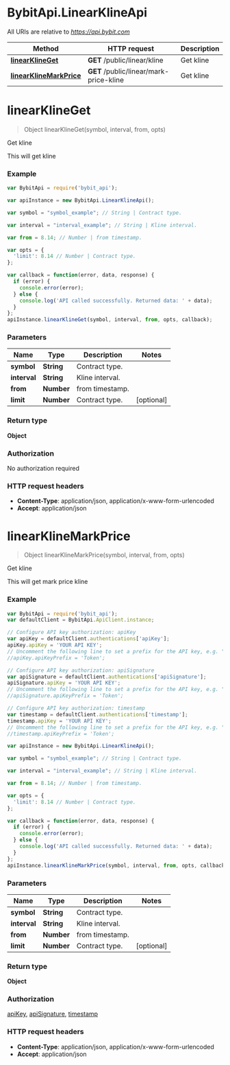 # BybitApi.LinearKlineApi

All URIs are relative to *https://api.bybit.com*

Method | HTTP request | Description
------------- | ------------- | -------------
[**linearKlineGet**](LinearKlineApi.md#linearKlineGet) | **GET** /public/linear/kline | Get kline
[**linearKlineMarkPrice**](LinearKlineApi.md#linearKlineMarkPrice) | **GET** /public/linear/mark-price-kline | Get kline


<a name="linearKlineGet"></a>
# **linearKlineGet**
> Object linearKlineGet(symbol, interval, from, opts)

Get kline

This will get kline

### Example
```javascript
var BybitApi = require('bybit_api');

var apiInstance = new BybitApi.LinearKlineApi();

var symbol = "symbol_example"; // String | Contract type.

var interval = "interval_example"; // String | Kline interval.

var from = 8.14; // Number | from timestamp.

var opts = { 
  'limit': 8.14 // Number | Contract type.
};

var callback = function(error, data, response) {
  if (error) {
    console.error(error);
  } else {
    console.log('API called successfully. Returned data: ' + data);
  }
};
apiInstance.linearKlineGet(symbol, interval, from, opts, callback);
```

### Parameters

Name | Type | Description  | Notes
------------- | ------------- | ------------- | -------------
 **symbol** | **String**| Contract type. | 
 **interval** | **String**| Kline interval. | 
 **from** | **Number**| from timestamp. | 
 **limit** | **Number**| Contract type. | [optional] 

### Return type

**Object**

### Authorization

No authorization required

### HTTP request headers

 - **Content-Type**: application/json, application/x-www-form-urlencoded
 - **Accept**: application/json

<a name="linearKlineMarkPrice"></a>
# **linearKlineMarkPrice**
> Object linearKlineMarkPrice(symbol, interval, from, opts)

Get kline

This will get mark price kline

### Example
```javascript
var BybitApi = require('bybit_api');
var defaultClient = BybitApi.ApiClient.instance;

// Configure API key authorization: apiKey
var apiKey = defaultClient.authentications['apiKey'];
apiKey.apiKey = 'YOUR API KEY';
// Uncomment the following line to set a prefix for the API key, e.g. "Token" (defaults to null)
//apiKey.apiKeyPrefix = 'Token';

// Configure API key authorization: apiSignature
var apiSignature = defaultClient.authentications['apiSignature'];
apiSignature.apiKey = 'YOUR API KEY';
// Uncomment the following line to set a prefix for the API key, e.g. "Token" (defaults to null)
//apiSignature.apiKeyPrefix = 'Token';

// Configure API key authorization: timestamp
var timestamp = defaultClient.authentications['timestamp'];
timestamp.apiKey = 'YOUR API KEY';
// Uncomment the following line to set a prefix for the API key, e.g. "Token" (defaults to null)
//timestamp.apiKeyPrefix = 'Token';

var apiInstance = new BybitApi.LinearKlineApi();

var symbol = "symbol_example"; // String | Contract type.

var interval = "interval_example"; // String | Kline interval.

var from = 8.14; // Number | from timestamp.

var opts = { 
  'limit': 8.14 // Number | Contract type.
};

var callback = function(error, data, response) {
  if (error) {
    console.error(error);
  } else {
    console.log('API called successfully. Returned data: ' + data);
  }
};
apiInstance.linearKlineMarkPrice(symbol, interval, from, opts, callback);
```

### Parameters

Name | Type | Description  | Notes
------------- | ------------- | ------------- | -------------
 **symbol** | **String**| Contract type. | 
 **interval** | **String**| Kline interval. | 
 **from** | **Number**| from timestamp. | 
 **limit** | **Number**| Contract type. | [optional] 

### Return type

**Object**

### Authorization

[apiKey](../README.md#apiKey), [apiSignature](../README.md#apiSignature), [timestamp](../README.md#timestamp)

### HTTP request headers

 - **Content-Type**: application/json, application/x-www-form-urlencoded
 - **Accept**: application/json

